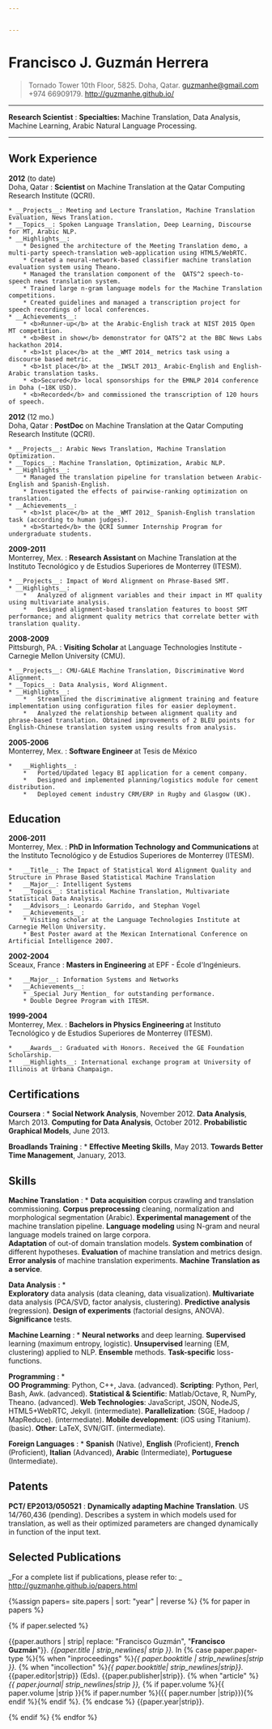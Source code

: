 ```yaml
---


---
```


Francisco J. Guzmán Herrera
=========================
> Tornado Tower 10th Floor, 5825. Doha, Qatar.
> <guzmanhe@gmail.com> +974 66909179.
> <http://guzmanhe.github.io/>

----

**Research Scientist**
:	<b>Specialties: </b>  Machine Translation, Data Analysis, Machine Learning, Arabic Natural Language Processing.

----

Work Experience
--------------------

**2012** (to date) <br/>Doha, Qatar
:   <b>Scientist</b> on Machine Translation at the Qatar Computing Research Institute (QCRI).


	* __Projects__: Meeting and Lecture Translation, Machine Translation Evaluation, News Translation.
	* __Topics__: Spoken Language Translation, Deep Learning, Discourse for MT, Arabic NLP.
	* __Highlights__: 
		* Designed the architecture of the Meeting Translation demo, a multi-party speech-translation web-application using HTML5/WebRTC.
		* Created a neural-network-based classifier machine translation evaluation system using Theano.
		* Managed the translation component of the  QATS^2 speech-to-speech news translation system.
		* Trained large n-gram language models for the Machine Translation competitions.
		* Created guidelines and managed a transcription project for speech recordings of local conferences.
	* __Achievements__: 
		* <b>Runner-up</b> at the Arabic-English track at NIST 2015 Open MT competition.
		* <b>Best in show</b> demonstrator for QATS^2 at the BBC News Labs hackathon 2014.
		* <b>1st place</b> at the _WMT 2014_ metrics task using a discourse based metric. 
		* <b>1st place</b> at the _IWSLT 2013_ Arabic-English and English-Arabic translation tasks. 
		* <b>Secured</b> local sponsorships for the EMNLP 2014 conference in Doha (~18K USD). 
		* <b>Recorded</b> and commissioned the transcription of 120 hours of speech.


    

**2012** (12 mo.) <br/>Doha, Qatar
:   <b>PostDoc </b> on Machine Translation  at the
    Qatar Computing Research Institute (QCRI).

	* __Projects__: Arabic News Translation, Machine Translation Optimization.
	* __Topics__: Machine Translation, Optimization, Arabic NLP.
	* __Highlights__:
		* Managed the translation pipeline for translation between Arabic-English and Spanish-English. 
		* Investigated the effects of pairwise-ranking optimization on translation. 
	* __Achievements__: 
		* <b>1st place</b> at the _WMT 2012_ Spanish-English translation task (according to human judges).
		* <b>Started</b> the QCRI Summer Internship Program for undergraduate students.
	
**2009-2011** <br/>Monterrey,  Mex.
:	<b>Research Assistant </b> on Machine Translation at the Instituto Tecnológico y de Estudios Superiores de Monterrey (ITESM).

	* __Projects__: Impact of Word Alignment on Phrase-Based SMT.
	* __Highlights__: 
		*	Analyzed of alignment variables and their impact in MT quality using multivariate analysis.
		*	Designed alignment-based translation features to boost SMT performance; and alignment quality metrics that correlate better with translation quality.	
		
<!--

**2011** (12 mo.) <br/>Monterrey, Mex.
:	<b>Research Assistant </b> on Speaker Verification at the Instituto Tecnológico y de Estudios Superiores de Monterrey (ITESM).

	* __Projects__: TEChila Speaker Verification System. 
	* __Topics__: Speaker Verification, Automatic Speech Recognition. 
    * __Highlights__:
    	*	Incorporated Maximum Likelihood Estimation for Joint Factor Analysis to the training pipeline. 
		*	Restructured the system's source code for faster deployment and experimentation.-->
	 
**2008-2009** <br/>Pittsburgh, PA.
:	<b>Visiting Scholar </b> at Language Technologies Institute - Carnegie Mellon University (CMU). 
	
	* __Projects__: CMU-GALE Machine Translation, Discriminative Word Alignment.
	* __Topics__: Data Analysis, Word Alignment.
	* __Highlights__:
		*	Streamlined the discriminative alignment training and feature implementation using configuration files for easier deployment. 	
		*	Analyzed the relationship between alignment quality and phrase-based translation. Obtained improvements of 2 BLEU points for English-Chinese translation system using results from analysis.

<!--Industrial Work Experience
---
-->

**2005-2006** <br/>Monterrey, Mex.
:	<b>Software Engineer </b> at Tesis de México
	
	*	__Highlights__:
		*	Ported/Updated legacy BI application for a cement company.
		*	Designed and implemented planning/logistics module for cement distribution.
		*	Deployed cement industry CRM/ERP in Rugby and Glasgow (UK).



Education
---------

**2006-2011** <br/>Monterrey, Mex.
:   <b>PhD in Information Technology  and Communications </b>  at the Instituto Tecnológico y de Estudios Superiores de Monterrey (ITESM).
    	
   	*	__Title__: The Impact of Statistical Word Alignment Quality and Structure in Phrase Based Statistical Machine Translation
   	*	__Major__: Intelligent Systems
   	*	__Topics__: Statistical Machine Translation, Multivariate Statistical Data Analysis. 
   	*	__Advisors__: Leonardo Garrido, and Stephan Vogel  
	*	__Achievements__: 
		* Visiting scholar at the Language Technologies Institute at Carnegie Mellon University.
		* Best Poster award at the Mexican International Conference on Artificial Intelligence 2007.



**2002-2004** <br/>Sceaux, France
:   <b>Masters in Engineering</b> at EPF - École d'Ingénieurs.
	
	*	__Major__: Information Systems and Networks 
	*	__Achievements__:	
		* _Special Jury Mention_ for outstanding performance.
		* Double Degree Program with ITESM.

**1999-2004** <br/>Monterrey, Mex.
:    <b> Bachelors in Physics Engineering </b>at Instituto Tecnológico y de Estudios Superiores de Monterrey (ITESM).
	
	*	__Awards__: Graduated with Honors. Received the GE Foundation Scholarship.
	*	__Highlights__: International exchange program at University of Illinois at Urbana Champaign.

Certifications 
-------------- 

**Coursera** 
:	*
	 __Social Network Analysis__, November 2012.
	 __Data Analysis__, March 2013.
	 __Computing for Data Analysis__, October 2012.
	 __Probabilistic Graphical Models__, June 2013.

**Broadlands Training**
: 	* 
	 __Effective Meeting Skills__, May 2013.
	 __Towards Better Time Management__, January, 2013.
<!--
**Qatar Foundation**
:	* __Fundamentals of Project Management__, November 2012.

-->

Skills
------

**Machine Translation**
:	*
	 __Data acquisition__ corpus crawling and translation commissioning. 
	 __Corpus preprocessing__ cleaning, normalization and morphological segmentation (Arabic). 
	 __Experimental management__ of the machine translation pipeline. 
	 __Language modeling__ using N-gram and neural language models trained on large corpora.  
	 __Adaptation__ of out-of domain translation models. 
	 __System combination__ of different hypotheses. 
	 __Evaluation__ of machine translation and metrics design. 
	 __Error analysis__ of machine translation experiments.
	 __Machine Translation as a service__.


**Data Analysis**
:	*	
	 __Exploratory__ data analysis (data cleaning, data visualization).
	 __Multivariate__ data analysis (PCA/SVD, factor analysis, clustering).
	 __Predictive analysis__ (regression).
	 __Design of experiments__ (factorial designs, ANOVA).
	 __Significance__ tests. 

**Machine Learning**
:	*
	 __Neural networks__ and deep learning.
	 __Supervised__ learning (maximum entropy, logistic).
	 __Unsupervised__ learning (EM, clustering) applied to NLP.
	 __Ensemble__ methods.
	 __Task-specific__ loss-functions.


**Programming**
:	*	
	 __OO Programming__: Python, C++, Java. (advanced).
	 __Scripting__: Python, Perl, Bash, Awk. (advanced).
	 __Statistical & Scientific__: Matlab/Octave, R, NumPy, Theano. (advanced). 
	 __Web Technologies__: JavaScript, JSON, NodeJS, HTML5+WebRTC, Jekyll. (intermediate). 
	 __Parallelization__: (SGE, Hadoop / MapReduce). (intermediate).
	 __Mobile development__: (iOS using Titanium). (basic). 
	 __Other__: LaTeX, SVN/GIT. (intermediate).


**Foreign Languages**
: 	* __Spanish__ (Native), __English__ (Proficient), __French__ (Proficient), __Italian__ (Advanced), __Arabic__ (Intermediate), __Portuguese__ (Intermediate).

Patents
---------
**PCT/ EP2013/050521**
:	__Dynamically adapting Machine Translation__. US 14/760,436 (pending). Describes a system in which models used for translation, as well as their optimized parameters are changed dynamically in function of the input text.


Selected Publications
-------

 _For a complete list if publications, please refer to: _ <http://guzmanhe.github.io/papers.html>

<div class="references">
{%assign papers= site.papers | sort: "year" | reverse  %}
{% for paper in papers  %}

{% if paper.selected %}
<p>{{paper.authors | strip| replace: "Francisco Guzmán", "<b>Francisco Guzmán</b>"}}. <em> {{paper.title | strip_newlines| strip }}.</em> In {% case paper.paper-type %}{% when "inproceedings" %}<i>{{ paper.booktitle | strip_newlines|strip }}.</i> {% when "incollection" %}<i>{{ paper.booktitle| strip_newlines|strip}}.</i> {{paper.editor|strip}} (Eds). {{paper.publisher|strip}}. {% when "article" %}<i>{{ paper.journal| strip_newlines|strip }}, </i>{% if paper.volume %}{{ paper.volume |strip }}{% if paper.number %}({{ paper.number |strip}}){% endif %}{% endif %}. {% endcase %} {{paper.year|strip}}.</p>
{% endif %}
{% endfor %}

</div>
